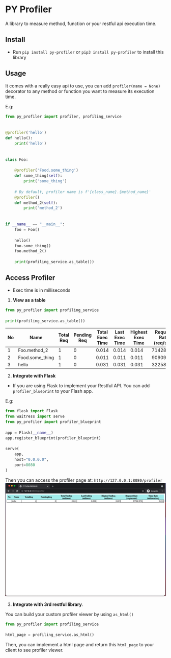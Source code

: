 # PY Profiler

A library to measure method, function or your restful api execution time.

## Install

- Run `pip install py-profiler` or `pip3 install py-profiler` to install this library

## Usage

It comes with a really easy api to use, you can add `profiler(name = None)` decorator to any method or function you want
to measure its execution time.

E.g:

```python
from py_profiler import profiler, profiling_service


@profiler('hello')
def hello():
    print('hello')


class Foo:

    @profiler('Food.some_thing')
    def some_thing(self):
        print('some_thing')

    # By default, profiler name is f'{class_name}.{method_name}'
    @profiler()
    def method_2(self):
        print('method_2')


if __name__ == "__main__":
    foo = Foo()

    hello()
    foo.some_thing()
    foo.method_2()

    print(profiling_service.as_table())

```

## Access Profiler

- Exec time is in milliseconds

1. **View as a table**

```python
from py_profiler import profiling_service

print(profiling_service.as_table())
```

| No | Name                           | Total Req  | Pending Req  | Total Exec Time | Last Exec Time  | Highest Exec Time | Request Rate (req/sec) | Avg Time/Request (millis/req) |
|----|--------------------------------|--------|----------|------------|------------|------------|------------|------------|
| 1  | Foo.method_2                   |   1    |    0     |   0.014    |   0.014    |   0.014    | 71428.571  |   0.014    |
| 2  | Food.some_thing                |   1    |    0     |   0.011    |   0.011    |   0.011    | 90909.091  |   0.011    |
| 3  | hello                          |   1    |    0     |   0.031    |   0.031    |   0.031    | 32258.065  |   0.031    |

2. **Integrate with Flask**

- If you are using Flask to implement your Restful API. You can add `profiler_blueprint` to your Flash app.

E.g:

```python
from flask import Flask
from waitress import serve
from py_profiler import profiler_blueprint

app = Flask(__name__)
app.register_blueprint(profiler_blueprint)

serve(
    app,
    host="0.0.0.0",
    port=8080
)
```

Then you can access the profiler page at: `http://127.0.0.1:8080/profiler`
![Py Profiler Page](https://github.com/andy1xx8/py-profiler/blob/master/sample.png?raw=true)

3. **Integrate with 3rd restful library**.

You can build your custom profiler viewer by using `as_html()`

```python
from py_profiler import profiling_service

html_page = profiling_service.as_html()
```

Then, you can implement a html page and return this `html_page` to your client to see profiler viewer.